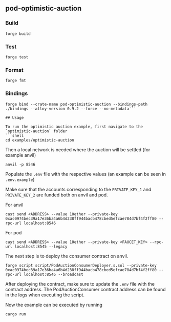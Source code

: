 ## pod-optimistic-auction 

### Build

```shell
forge build
```

### Test

```shell
forge test
```

### Format

```shell
forge fmt
```
### Bindings 

```shell
forge bind --crate-name pod-optimistic-auction --bindings-path ./bindings --alloy-version 0.9.2 --force --no-metadata```

## Usage

To run the optimistic auction example, first navigate to the `optimistic-auction` folder
```shell
cd examples/optimistic-auction
```

Then a local network is needed where the auction will be settled (for example anvil)
```shell
anvil -p 8546
```

Populate the `.env` file with the respective values (an example can be seen in `.env.example`)

Make sure that the accounts corresponding to the `PRIVATE_KEY_1` and `PRIVATE_KEY_2` are funded both on anvil and pod.

For anvil
```shell
cast send <ADDRESS> --value 10ether --private-key 0xac0974bec39a17e36ba4a6b4d238ff944bacb478cbed5efcae784d7bf4f2ff80 --rpc-url localhost:8546
```

For pod
```shell
cast send <ADDRESS> --value 10ether --private-key <FAUCET_KEY> --rpc-url localhost:8545 --legacy
```

The next step is to deploy the consumer contract on anvil.
```shell
forge script script/PodAuctionConsumerDeployer.s.sol --private-key 0xac0974bec39a17e36ba4a6b4d238ff944bacb478cbed5efcae784d7bf4f2ff80 --rpc-url localhost:8546 --broadcast
```

After deploying the contract, make sure to update the `.env` file with the contract address. 
The PodAuctionConsumer contract address can be found in the logs when executing the script.


Now the example can be executed by running
```shell
cargo run
```
